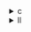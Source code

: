 <details><summary>c</summary>

---

##  目的：

**`C = βC + αABᵗ + αBAᵗ` を高速に計算**するための最適化技法の比較。

---

##  各バージョンの違い（概要）

| バージョン      | 並列化           | SIMD最適化              | 冗長計算削減                 | コメント                    |
| ---------- | ------------- | -------------------- | ---------------------- | ----------------------- |
| **base**   | ❌             | ❌                    | ❌                      | 教科書的実装                  |
| **opt\_1** | ✅ OpenMP      | ❌                    | ✅ `temp1/temp2`による演算削減 | 並列化＋演算共通化               |
| **opt\_2** | ✅（静的スケジューリング） | ❌                    | ✅                      | opt\_1と同等、ループスケジューリング明示 |
| **opt\_3** | ✅ OpenMP      | ✅ `#pragma omp simd` | ✅                      | SIMD活用によりvector演算化、最速候補 |

---

##  最適化技術の詳細

###  1. 冗長な演算の削減（opt\_1以降共通）

```c
DATA_TYPE temp1 = alpha * B[i][k];
DATA_TYPE temp2 = alpha * A[i][k];
for (int j = 0; j <= i; j++) {
    C[i][j] += A[j][k] * temp1 + B[j][k] * temp2;
}
```

>  同じ演算をループ内で何度も行わず、一度変数に保存して使いまわすことでパフォーマンス向上。

---

###  2. 並列化（OpenMP）

* `opt_1`〜`opt_3` すべてで `#pragma omp parallel for` による並列化を導入。
* `opt_2` は `schedule(static)` を明示。

---

###  3. SIMD最適化（opt\_3のみ）

```c
#pragma omp simd
for (int j = 0; j <= i; j++) {
    C[i][j] += A[j][k] * temp1 + B[j][k] * temp2;
}
```

>  CPUのベクトル命令（AVXなど）を活用し、ループ内の処理を一括並列実行 → **最大のスループット**

---

##  結論（総まとめ）

| 評価軸      | base | opt\_1 | opt\_2 | opt\_3    |
| -------- | ---- | ------ | ------ | --------- |
| 実装の単純さ   | ⭐⭐⭐  | ⭐⭐     | ⭐⭐     | ⭐         |
| 実行性能     | ⭐    | ⭐⭐⭐    | ⭐⭐⭐    | ⭐⭐⭐⭐（最高）  |
| モダンCPU対応 | ❌    | 部分的    | 部分的    | ✅（SIMD対応） |

 **opt\_3は最も高速かつハードウェア性能を引き出す実装。**

---

</details>

<details><summary>ll</summary>

---

##  比較対象と概要

| ファイル名           | 主な最適化内容                                |
| --------------- | -------------------------------------- |
| `syr2k.c`       | ベースライン（最適化なし）                          |
| `syr2k_opt_1.c` | OpenMP並列化 (`private`, `schedule`) 指定あり |
| `syr2k_opt_2.c` | より簡潔なOpenMP並列化 (`private`除去)           |
| `syr2k_opt_3.c` | OpenMP + SIMDによるループベクトル化               |

---

##  各バージョンの相違点詳細

###  `syr2k.ll`（オリジナル）

* `#pragma scop` によって Polybench のスコープを明示
* シングルスレッド
* `C[i][j] += A[j][k]*alpha*B[i][k] + B[j][k]*alpha*A[i][k];` ← α計算をループ内で都度

---

###  `opt_1.ll`

* `#pragma omp parallel for private(j, k) schedule(static)`：OpenMP並列化でマルチスレッド化
* `alpha * B[i][k]` や `alpha * A[i][k]` を一時変数に分けてループ外で計算

  ```c
  DATA_TYPE temp1 = alpha * B[i][k];
  DATA_TYPE temp2 = alpha * A[i][k];
  ```
* 並列処理の粒度を明示的に制御（`private`, `schedule(static)`）

---

###  `opt_2.ll`

* さらに簡素化：`private(j, k)` を除去し、ループ変数をデフォルトスコープで並列化
* `temp1`, `temp2`の利用は`opt_1`と同様
* コンパイラの最適化に任せた設計（OpenMPの管理をより軽量化）

---

###  `opt_3.ll`

* `opt_2.ll` に加えて以下を追加：

  ```c
  #pragma omp simd
  ```

  SIMD命令を使って内部ループのベクトル化を実現し、データレベル並列性を活用
* `C[i][j] += ...` 部分がSIMD命令で高速化されることを狙っている
* SIMDによるループの高速化に加え、OpenMPのスレッドレベル並列も維持

---

##  最終まとめ

| バージョン     | 並列化      | SIMD   | α演算の分離 | 備考              |
| --------- | -------- | ------ | ------ | --------------- |
| `syr2k.ll` | なし       | なし     | なし     | ベースライン          |
| `opt_1.ll` | OpenMPあり | なし     | あり     | 厳格な並列スケジューリング   |
| `opt_2.ll` | OpenMP簡略 | なし     | あり     | 簡素なOpenMP並列     |
| `opt_3.ll` | OpenMPあり | SIMDあり | あり     | データ+スレッド並列の最適化版 |

---


* `opt_1`：**OpenMPで高速化**
* `opt_2`：**OpenMPを軽くして最適化支援**
* `opt_3`：**OpenMP + SIMD でマルチレベル高速化**


</details>

